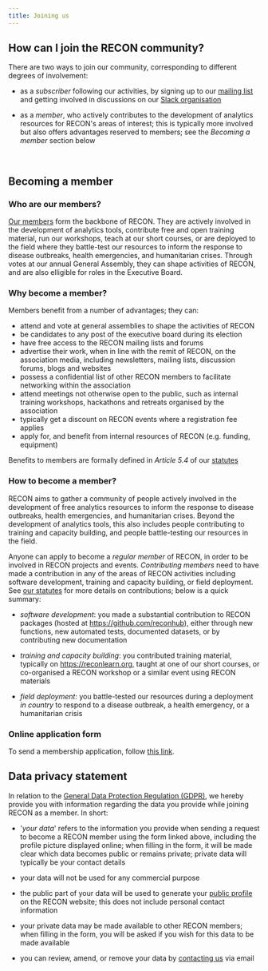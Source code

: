 ```yaml
---
title: Joining us
---
```



## How can I join the RECON community?

There are two ways to join our community, corresponding to different degrees of
involvement:

- as a *subscriber* following our activities, by signing up to our 
[mailing list](https://mailman.ic.ac.uk/mailman/listinfo/recon-forum) 
and getting involved in discussions on our
[Slack organisation](https://reconhub.slack.com)

- as a *member*, who actively contributes to the development of analytics
  resources for RECON's areas of interest; this is typically more involved but
  also offers advantages reserved to members; see the *Becoming a member*
  section below


<br>

## Becoming a member

### Who are our members?

[Our members](../people) form the backbone of RECON. They are actively involved in the
development of analytics tools, contribute free and open training material, run
our workshops, teach at our short courses, or are deployed to the field where
they battle-test our resources to inform the response to disease outbreaks,
health emergencies, and humanitarian crises. Through votes at our annual General
Assembly, they can shape activities of RECON, and are also elligible for roles
in the Executive Board. 


### Why become a member?

Members benefit from a number of advantages; they can:

- attend and vote at general assemblies to shape the activities of RECON
- be candidates to any post of the executive board during its election
- have free access to the RECON mailing lists and forums
- advertise their work, when in line with the remit of RECON, on the association
  media, including newsletters, mailing lists, discussion forums, blogs and
  websites
- possess a confidential list of other RECON members to facilitate networking
  within the association
- attend meetings not otherwise open to the public, such as internal training
  workshops, hackathons and retreats organised by the association
- typically get a discount on RECON events where a registration fee applies
- apply for, and benefit from internal resources of RECON (e.g. funding,
  equipment)

Benefits to members are formally defined in *Article 5.4* of our 
[statutes](documents/statutes_en_1.2.pdf)



### How to become a member?

RECON aims to gather a community of people actively involved in the development
of free analytics resources to inform the response to disease outbreaks, health
emergencies, and humanitarian crises. Beyond the development of analytics tools,
this also includes people contributing to training and capacity building, and
people battle-testing our resources in the field.


Anyone can apply to become a *regular member* of RECON, in order to be involved in
RECON projects and events. *Contributing members* need to have made a contribution
in any of the areas of RECON activities including software development, training
and capacity building, or field deployment. See 
[our statutes](https://www.repidemicsconsortium.org/documents/statutes_en_1.2.pdf) 
for more details on contributions; below is a quick summary:

- *software development*: you made a substantial contribution to RECON packages
  (hosted at https://github.com/reconhub), either through new functions, new
  automated tests, documented datasets, or by contributing new documentation
  
- *training and capacity building*: you contributed training material,
  typically on https://reconlearn.org, taught at one of our short courses, or
  co-organised a RECON workshop or a similar event using RECON materials
  
- *field deployment*: you battle-tested our resources during a deployment *in
  country* to respond to a disease outbreak, a health emergency, or a
  humanitarian crisis


### Online application form

To send a membership application, follow [this link](https://forms.gle/jew2yFz4HYTYJVKg6).


## Data privacy statement

In relation to the
[General Data Protection Regulation (GDPR)](https://ico.org.uk/for-organisations/guide-to-the-general-data-protection-regulation-gdpr/individual-rights/),
we hereby provide you with information regarding the data you provide while
joining RECON as a member. In short:

- '*your data*' refers to the information you provide when sending a request to
  become a RECON member using the form linked above, including the profile
  picture displayed online; when filling in the form, it will be made clear
  which data becomes public or remains private; private data will typically be
  your contact details
  
- your data will not be used for any commercial purpose

- the public part of your data will be used to generate your
  [public profile](../people) on the RECON
  website; this does not include personal contact information

- your private data may be made available to other RECON members; when filling
  in the form, you will be asked if you wish for this data to be made available

- you can review, amend, or remove your data by [contacting us](../contact) via
  email
  

